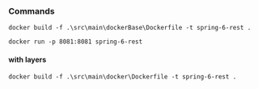 ### Commands
```docker build -f .\src\main\dockerBase\Dockerfile -t spring-6-rest .```

```docker run -p 8081:8081 spring-6-rest```


#### with layers
```docker build -f .\src\main\docker\Dockerfile -t spring-6-rest .```
